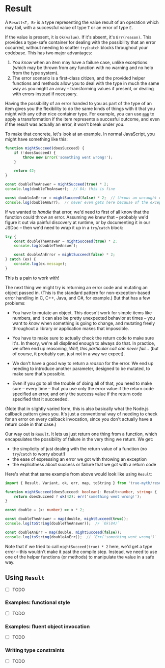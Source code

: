 # Result

A `Result<T, E>` is a type representing the value result of an operation which
may fail, with a successful value of type `T` or an error of type `E`.

If the value is present, it is `Ok(value)`. If it's absent, it's `Err(reason)`.
This provides a type-safe container for dealing with the possibility that an
error occurred, without needing to scatter `try`/`catch` blocks throughout your
codebase. This has two major advantages:

1.  You *know* when an item may have a failure case, unlike exceptions (which
    may be thrown from any function with no warning and no help from the type
    system).
2.  The error scenario is a first-class citizen, and the provided helper
    functions and methods allow you to deal with the type in much the same way
    as you might an array – transforming values if present, or dealing with
    errors instead if necessary.

Having the possibility of an error handed to you as part of the type of an item
gives you the flexibility to do the same kinds of things with it that you might
with any other nice container type. For example, you can use [`map`][map] to
apply a transformation if the item represents a succesful outcome, and even if
the result was actually an error, it won't break under you.

[map]: https://chriskrycho.github.io/true-myth/modules/_result_.html#map

To make that concrete, let's look at an example. In normal JavaScript, you might
have something like this:

```js
function mightSucceed(doesSucceed) {
    if (!doesSucceed) {
        throw new Error('something went wrong!');
    }

    return 42;
}

const doubleTheAnswer = mightSucceed(true) * 2;
console.log(doubleTheAnswer);  // 84; this is fine

const doubleAnError = mightSucceed(false) * 2;  // throws an uncaught exception
console.log(doubleAnErr);  // never even gets here because of the exception
```

If we wanted to *handle* that error, we'd need to first of all know that the
function could throw an error. Assuming we knew that – probably we'd figure it
out via painful discovery at runtime, or by documenting it in our JSDoc – then
we'd need to wrap it up in a `try`/`catch` block:

```js
try {
    const doubleTheAnswer = mightSucceed(true) * 2;
    console.log(doubleTheAnswer);

    const doubleAnError = mightSucceed(false) * 2;
} catch (ex) {
    console.log(ex.message);
}
```

This is a pain to work with!

The next thing we might try is returning an error code and mutating an object
passed in. (This is the standard pattern for non-exception-based error handling
in C, C++, Java, and C#, for example.) But that has a few problems:

-   You have to mutate an object. This doesn't work for simple items like
    numbers, and it can also be pretty unexpected behavior at times – you want
    to *know* when something is going to change, and mutating freely throughout
    a library or application makes that impossible.

-   You have to make sure to actually check the return code to make sure it's.
    In theory, we're all displined enough to always do that. In practice, we
    often end up reasoning, _Well, this particular call can never fail..._ (but
    of course, it probably can, just not in a way we expect).

-   We don't have a good way to return a *reason* for the error. We end up
    needing to introduce another parameter, designed to be mutated, to make sure
    that's possible.

-   Even if you go to all the trouble of doing all of that, you need to make
    sure – every time – that you use only the error value if the return code
    specified an error, and only the success value if the return code specified
    that it succeeded.

(Note that in slightly varied form, this is also basically what the Node.js
callback pattern gives you. It's just a conventional way of needing to check for
an error on every callback invocation, since you don't actually have a return
code in that case.)

Our way out is `Result`. It lets us just return one thing from a function, which
encapsulates the possibility of failure in the very thing we return. We get:

-   the simplicity of just dealing with the return value of a function (no
    `try`/`catch` to worry about!)
-   the ease of expressing an error we got with throwing an exception
-   the explicitness about success or failure that we got with a return code

Here's what that same example from above would look like using `Result`:

```ts
import { Result, Variant, ok, err, map, toString } from 'true-myth/result';

function mightSucceed(doesSucceed: boolean): Result<number, string> {
    return doesSucceed ? ok(42): err('something went wrong!');
}

const double = (x: number) => x * 2;

const doubleTheAnswer = map(double, mightSucceed(true));
console.log(toString(doubleTheAnswer));  // `Ok(84)`

const doubleAnErr = map(double, mightSucceed(false));
console.log(toString(doubleAnErr));  // `Err('something went wrong')`
```

Note that if we tried to call `mightSucceed(true) * 2` here, we'd get a type
error – this wouldn't make it past the compile step. Instead, we need to use one
of the helper functions (or methods) to manipulate the value in a safe way.

## Using `Result`

- [ ] TODO

### Examples: functional style

- [ ] TODO

### Examples: fluent object invocation

- [ ] TODO

### Writing type constraints

- [ ] TODO
